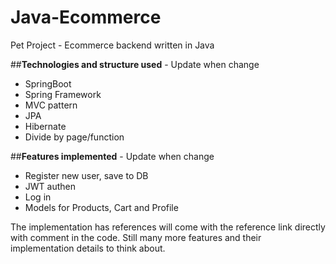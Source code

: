 # Java-Ecommerce
Pet Project - Ecommerce backend written in Java

##**Technologies and structure used** - Update when change
- SpringBoot
- Spring Framework
- MVC pattern
- JPA
- Hibernate
- Divide by page/function

##**Features implemented** - Update when change
- Register new user, save to DB
- JWT authen
- Log in
- Models for Products, Cart and Profile

The implementation has references will come with the reference link directly with comment in the code. Still many more features and their implementation details to think about.
